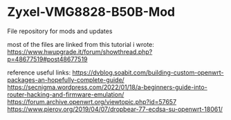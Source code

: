# Zyxel-VMG8828-B50B-Mod
File repository for mods and updates

most of the files are linked from this tutorial i wrote: https://www.hwupgrade.it/forum/showthread.php?p=48677519#post48677519


reference useful links:
https://dvblog.soabit.com/building-custom-openwrt-packages-an-hopefully-complete-guide/
https://secnigma.wordpress.com/2022/01/18/a-beginners-guide-into-router-hacking-and-firmware-emulation/
https://forum.archive.openwrt.org/viewtopic.php?id=57657
https://www.pierov.org/2019/04/07/dropbear-77-ecdsa-su-openwrt-18061/
